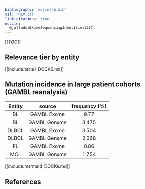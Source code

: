 ```yaml
---
bibliography: 'morinlab.bib'
csl: 'NLM.csl'
link-citations: true
nocite: |
  @jalladesExomeSequencingIdentifies2017, 
---
```


[[_TOC_]]




## Relevance tier by entity

[[include:table1_DOCK6.md]]


## Mutation incidence in large patient cohorts (GAMBL reanalysis)

|Entity|source |frequency (%)|
|:------:|:----:|:----:|
|BL|GAMBL Exome |9.77 |
|BL|GAMBL Genome |3.475 |
|DLBCL|GAMBL Exome |3.504 |
|DLBCL|GAMBL Genome |2.068 |
|FL|GAMBL Exome |0.86 |
|MCL|GAMBL Genome |1.754 |


[[include:mermaid_DOCK6.md]]

## References


